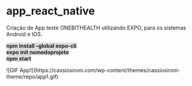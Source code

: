 # app_react_native
Criação de App teste ONEBITHEALTH utilizando EXPO, para os sistemas Android e IOS.

<span style="background-color: #ddd;border-radius: 5px;"><strong>npm install –global expo-cli</strong></span><br>
<span style="background-color: #ddd;border-radius: 5px;"><strong>expo init nomedoprojeto</strong></span><br>
<span style="background-color: #ddd;border-radius: 5px;"><strong>npm start</strong></span><br>

<div width: 250px;>
![GIF App1](https://cassiosironi.com/wp-content/themes/cassiosironi-theme/repo/app1.gif)
</div>
